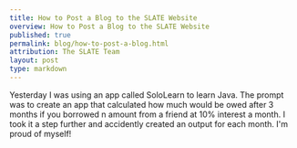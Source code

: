 ```yaml
---
title: How to Post a Blog to the SLATE Website
overview: How to Post a Blog to the SLATE Website
published: true
permalink: blog/how-to-post-a-blog.html
attribution: The SLATE Team
layout: post
type: markdown
---
```

Yesterday I was using an app called SoloLearn to learn Java. The prompt was to create an app that calculated how much would be owed after 3 months if you borrowed n amount from a friend at 10% interest a month. I took it a step further and accidently created an output for each month. I'm proud of myself!
